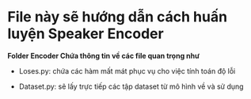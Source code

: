 # File này sẽ hướng dẫn cách huấn luyện Speaker Encoder 

<strong> Folder Encoder Chứa thông tin về các file quan trọng như </strong>

+ Loses.py: chứa các hàm mất mát phục vụ cho việc tính toán độ lỗi

+ Dataset.py:  sẽ lấy trực tiếp các tập dataset từ mô hình về và sử dụng

